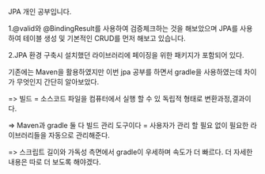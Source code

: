 JPA 개인 공부입니다.


1.@valid와 @BindingResult를 사용하여 검증체크하는 것을 해보았으며 JPA를 사용하여
   테이블 생성 및 기본적인 CRUD를 먼저 해보고 있습니다.

2.JPA 환경 구축시 설치했던 라이브러리에 페이징을 위한 패키지가 포함되어 있다.



기존에는 Maven을 활용하였지만 이번 jpa 공부를 하면서 gradle을 사용하였는데 차이가 무엇인지 간단히 알아보았다.

=> 빌드 = 소스코드 파일을 컴퓨터에서 실행 할 수 있 독립적 형태로 변환과정,결과이다.

=> Maven과 gradle 둘 다 빌드 관리 도구이다 = 사용자가 관리 할 필요 없이 필요한 라이브러리들을 자동으로 관리해준다.

=> 스크립트 길이와 가독성 측면에서 gradle이 우세하며 속도가 더 빠르다. 더 자세한 내용은 따로 더 보도록 해야겠다.
